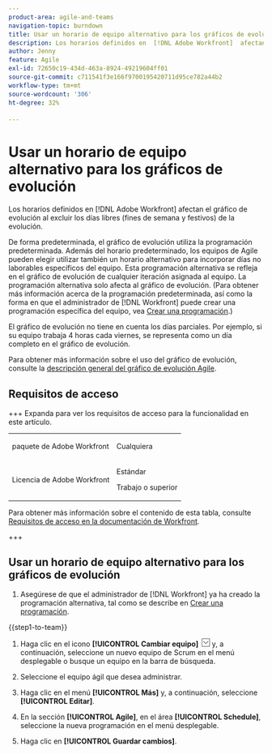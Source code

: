 ```yaml
---
product-area: agile-and-teams
navigation-topic: burndown
title: Usar un horario de equipo alternativo para los gráficos de evolución
description: Los horarios definidos en  [!DNL Adobe Workfront]  afectan al gráfico de evolución al excluir los días libres (fines de semana y festivos) de la evolución.
author: Jenny
feature: Agile
exl-id: 72650c19-434d-463a-8924-49219604ff01
source-git-commit: c711541f3e166f9700195420711d95ce782a44b2
workflow-type: tm+mt
source-wordcount: '306'
ht-degree: 32%

---
```


# Usar un horario de equipo alternativo para los gráficos de evolución

Los horarios definidos en [!DNL Adobe Workfront] afectan el gráfico de evolución al excluir los días libres (fines de semana y festivos) de la evolución.

De forma predeterminada, el gráfico de evolución utiliza la programación predeterminada. Además del horario predeterminado, los equipos de Agile pueden elegir utilizar también un horario alternativo para incorporar días no laborables específicos del equipo. Esta programación alternativa se refleja en el gráfico de evolución de cualquier iteración asignada al equipo. La programación alternativa solo afecta al gráfico de evolución. (Para obtener más información acerca de la programación predeterminada, así como la forma en que el administrador de [!DNL Workfront] puede crear una programación específica del equipo, vea [Crear una programación](../../../administration-and-setup/set-up-workfront/configure-timesheets-schedules/create-schedules.md).)

El gráfico de evolución no tiene en cuenta los días parciales. Por ejemplo, si su equipo trabaja 4 horas cada viernes, se representa como un día completo en el gráfico de evolución.

Para obtener más información sobre el uso del gráfico de evolución, consulte la [descripción general del gráfico de evolución Agile](../../../agile/use-scrum-in-an-agile-team/burndown/burndown-chart-overview.md).

## Requisitos de acceso

+++ Expanda para ver los requisitos de acceso para la funcionalidad en este artículo.

<table style="table-layout:auto"> 
 <col> 
 </col> 
 <col> 
 </col> 
 <tbody> 
  <tr> 
   <td role="rowheader">paquete de Adobe Workfront</td> 
   <td> <p>Cualquiera</p> </td> 
  </tr> 
  <tr> 
   <td role="rowheader">Licencia de Adobe Workfront</td> 
   <td> <p>Estándar</p> 
   <p>Trabajo o superior</p> </td> 
  </tr>
 </tbody> 
</table>

Para obtener más información sobre el contenido de esta tabla, consulte [Requisitos de acceso en la documentación de Workfront](/help/quicksilver/administration-and-setup/add-users/access-levels-and-object-permissions/access-level-requirements-in-documentation.md).

+++

## Usar un horario de equipo alternativo para los gráficos de evolución

1. Asegúrese de que el administrador de [!DNL Workfront] ya ha creado la programación alternativa, tal como se describe en [Crear una programación](../../../administration-and-setup/set-up-workfront/configure-timesheets-schedules/create-schedules.md).

{{step1-to-team}}

1. Haga clic en el icono **[!UICONTROL Cambiar equipo]** ![icono Cambiar equipo](assets/switch-team-icon.png) y, a continuación, seleccione un nuevo equipo de Scrum en el menú desplegable o busque un equipo en la barra de búsqueda.

1. Seleccione el equipo ágil que desea administrar.
1. Haga clic en el menú **[!UICONTROL Más]** y, a continuación, seleccione **[!UICONTROL Editar]**.

1. En la sección **[!UICONTROL Agile]**, en el área **[!UICONTROL Schedule]**, seleccione la nueva programación en el menú desplegable.

1. Haga clic en **[!UICONTROL Guardar cambios]**.
